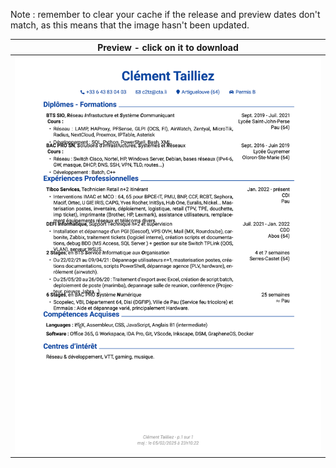 Note : remember to clear your cache if the release and preview dates don't match, as this means that the image hasn't been updated.

| Preview - click on it to download |
| ---------- |
| <a href=https://github.com/c2tz/cv-test/releases/download/2025-02-05_23-10-24/CV_NAME.pdf><img src=https://raw.githubusercontent.com/c2tz/cv-test/develop/CV_NAME.png alt=CV Preview></a> |
